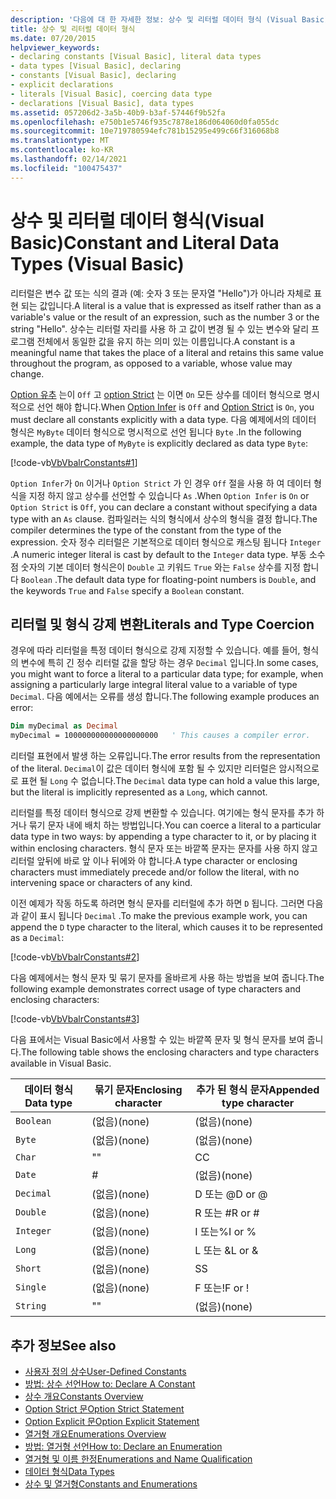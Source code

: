 ```yaml
---
description: '다음에 대 한 자세한 정보: 상수 및 리터럴 데이터 형식 (Visual Basic)'
title: 상수 및 리터럴 데이터 형식
ms.date: 07/20/2015
helpviewer_keywords:
- declaring constants [Visual Basic], literal data types
- data types [Visual Basic], declaring
- constants [Visual Basic], declaring
- explicit declarations
- literals [Visual Basic], coercing data type
- declarations [Visual Basic], data types
ms.assetid: 057206d2-3a5b-40b9-b3af-57446f9b52fa
ms.openlocfilehash: e750b1e5746f935c7878e186d064060d0fa055dc
ms.sourcegitcommit: 10e719780594efc781b15295e499c66f316068b8
ms.translationtype: MT
ms.contentlocale: ko-KR
ms.lasthandoff: 02/14/2021
ms.locfileid: "100475437"
---
```

# <a name="constant-and-literal-data-types-visual-basic"></a><span data-ttu-id="7206c-103">상수 및 리터럴 데이터 형식(Visual Basic)</span><span class="sxs-lookup"><span data-stu-id="7206c-103">Constant and Literal Data Types (Visual Basic)</span></span>

<span data-ttu-id="7206c-104">리터럴은 변수 값 또는 식의 결과 (예: 숫자 3 또는 문자열 "Hello")가 아니라 자체로 표현 되는 값입니다.</span><span class="sxs-lookup"><span data-stu-id="7206c-104">A literal is a value that is expressed as itself rather than as a variable's value or the result of an expression, such as the number 3 or the string "Hello".</span></span> <span data-ttu-id="7206c-105">상수는 리터럴 자리를 사용 하 고 값이 변경 될 수 있는 변수와 달리 프로그램 전체에서 동일한 값을 유지 하는 의미 있는 이름입니다.</span><span class="sxs-lookup"><span data-stu-id="7206c-105">A constant is a meaningful name that takes the place of a literal and retains this same value throughout the program, as opposed to a variable, whose value may change.</span></span>  
  
 <span data-ttu-id="7206c-106">[Option 유추](../../../language-reference/statements/option-infer-statement.md) 는이 `Off` 고 [option Strict](../../../language-reference/statements/option-strict-statement.md) 는 이면 `On` 모든 상수를 데이터 형식으로 명시적으로 선언 해야 합니다.</span><span class="sxs-lookup"><span data-stu-id="7206c-106">When [Option Infer](../../../language-reference/statements/option-infer-statement.md) is `Off` and [Option Strict](../../../language-reference/statements/option-strict-statement.md) is `On`, you must declare all constants explicitly with a data type.</span></span> <span data-ttu-id="7206c-107">다음 예제에서의 데이터 형식은 `MyByte` 데이터 형식으로 명시적으로 선언 됩니다 `Byte` .</span><span class="sxs-lookup"><span data-stu-id="7206c-107">In the following example, the data type of `MyByte` is explicitly declared as data type `Byte`:</span></span>  
  
 [!code-vb[VbVbalrConstants#1](~/samples/snippets/visualbasic/VS_Snippets_VBCSharp/VbVbalrConstants/VB/Class1.vb#1)]  
  
 <span data-ttu-id="7206c-108">`Option Infer`가 `On` 이거나 `Option Strict` 가 인 경우 `Off` 절을 사용 하 여 데이터 형식을 지정 하지 않고 상수를 선언할 수 있습니다 `As` .</span><span class="sxs-lookup"><span data-stu-id="7206c-108">When `Option Infer` is `On` or `Option Strict` is `Off`, you can declare a constant without specifying a data type with an `As` clause.</span></span> <span data-ttu-id="7206c-109">컴파일러는 식의 형식에서 상수의 형식을 결정 합니다.</span><span class="sxs-lookup"><span data-stu-id="7206c-109">The compiler determines the type of the constant from the type of the expression.</span></span> <span data-ttu-id="7206c-110">숫자 정수 리터럴은 기본적으로 데이터 형식으로 캐스팅 됩니다 `Integer` .</span><span class="sxs-lookup"><span data-stu-id="7206c-110">A numeric integer literal is cast by default to the `Integer` data type.</span></span> <span data-ttu-id="7206c-111">부동 소수점 숫자의 기본 데이터 형식은이 `Double` 고 키워드 `True` 와는 `False` 상수를 지정 합니다 `Boolean` .</span><span class="sxs-lookup"><span data-stu-id="7206c-111">The default data type for floating-point numbers is `Double`, and the keywords `True` and `False` specify a `Boolean` constant.</span></span>  
  
## <a name="literals-and-type-coercion"></a><span data-ttu-id="7206c-112">리터럴 및 형식 강제 변환</span><span class="sxs-lookup"><span data-stu-id="7206c-112">Literals and Type Coercion</span></span>  

 <span data-ttu-id="7206c-113">경우에 따라 리터럴을 특정 데이터 형식으로 강제 지정할 수 있습니다. 예를 들어, 형식의 변수에 특히 긴 정수 리터럴 값을 할당 하는 경우 `Decimal` 입니다.</span><span class="sxs-lookup"><span data-stu-id="7206c-113">In some cases, you might want to force a literal to a particular data type; for example, when assigning a particularly large integral literal value to a variable of type `Decimal`.</span></span> <span data-ttu-id="7206c-114">다음 예에서는 오류를 생성 합니다.</span><span class="sxs-lookup"><span data-stu-id="7206c-114">The following example produces an error:</span></span>  
  
```vb  
Dim myDecimal as Decimal  
myDecimal = 100000000000000000000   ' This causes a compiler error.  
```  
  
 <span data-ttu-id="7206c-115">리터럴 표현에서 발생 하는 오류입니다.</span><span class="sxs-lookup"><span data-stu-id="7206c-115">The error results from the representation of the literal.</span></span> <span data-ttu-id="7206c-116">`Decimal`이 값은 데이터 형식에 포함 될 수 있지만 리터럴은 암시적으로로 표현 될 `Long` 수 없습니다.</span><span class="sxs-lookup"><span data-stu-id="7206c-116">The `Decimal` data type can hold a value this large, but the literal is implicitly represented as a `Long`, which cannot.</span></span>  
  
 <span data-ttu-id="7206c-117">리터럴를 특정 데이터 형식으로 강제 변환할 수 있습니다. 여기에는 형식 문자를 추가 하거나 묶기 문자 내에 배치 하는 방법입니다.</span><span class="sxs-lookup"><span data-stu-id="7206c-117">You can coerce a literal to a particular data type in two ways: by appending a type character to it, or by placing it within enclosing characters.</span></span> <span data-ttu-id="7206c-118">형식 문자 또는 바깥쪽 문자는 문자를 사용 하지 않고 리터럴 앞뒤에 바로 앞 이나 뒤에와 야 합니다.</span><span class="sxs-lookup"><span data-stu-id="7206c-118">A type character or enclosing characters must immediately precede and/or follow the literal, with no intervening space or characters of any kind.</span></span>  
  
 <span data-ttu-id="7206c-119">이전 예제가 작동 하도록 하려면 형식 문자를 리터럴에 추가 하면 `D` 됩니다. 그러면 다음과 같이 표시 됩니다 `Decimal` .</span><span class="sxs-lookup"><span data-stu-id="7206c-119">To make the previous example work, you can append the `D` type character to the literal, which causes it to be represented as a `Decimal`:</span></span>  
  
 [!code-vb[VbVbalrConstants#2](~/samples/snippets/visualbasic/VS_Snippets_VBCSharp/VbVbalrConstants/VB/Class1.vb#2)]  
  
 <span data-ttu-id="7206c-120">다음 예제에서는 형식 문자 및 묶기 문자를 올바르게 사용 하는 방법을 보여 줍니다.</span><span class="sxs-lookup"><span data-stu-id="7206c-120">The following example demonstrates correct usage of type characters and enclosing characters:</span></span>  
  
 [!code-vb[VbVbalrConstants#3](~/samples/snippets/visualbasic/VS_Snippets_VBCSharp/VbVbalrConstants/VB/Class1.vb#3)]  
  
 <span data-ttu-id="7206c-121">다음 표에서는 Visual Basic에서 사용할 수 있는 바깥쪽 문자 및 형식 문자를 보여 줍니다.</span><span class="sxs-lookup"><span data-stu-id="7206c-121">The following table shows the enclosing characters and type characters available in Visual Basic.</span></span>  
  
|<span data-ttu-id="7206c-122">데이터 형식</span><span class="sxs-lookup"><span data-stu-id="7206c-122">Data type</span></span>|<span data-ttu-id="7206c-123">묶기 문자</span><span class="sxs-lookup"><span data-stu-id="7206c-123">Enclosing character</span></span>|<span data-ttu-id="7206c-124">추가 된 형식 문자</span><span class="sxs-lookup"><span data-stu-id="7206c-124">Appended type character</span></span>|  
|---|---|---|  
|`Boolean`|<span data-ttu-id="7206c-125">(없음)</span><span class="sxs-lookup"><span data-stu-id="7206c-125">(none)</span></span>|<span data-ttu-id="7206c-126">(없음)</span><span class="sxs-lookup"><span data-stu-id="7206c-126">(none)</span></span>|  
|`Byte`|<span data-ttu-id="7206c-127">(없음)</span><span class="sxs-lookup"><span data-stu-id="7206c-127">(none)</span></span>|<span data-ttu-id="7206c-128">(없음)</span><span class="sxs-lookup"><span data-stu-id="7206c-128">(none)</span></span>|  
|`Char`|<span data-ttu-id="7206c-129">"</span><span class="sxs-lookup"><span data-stu-id="7206c-129">"</span></span>|<span data-ttu-id="7206c-130">C</span><span class="sxs-lookup"><span data-stu-id="7206c-130">C</span></span>|  
|`Date`|#|<span data-ttu-id="7206c-131">(없음)</span><span class="sxs-lookup"><span data-stu-id="7206c-131">(none)</span></span>|  
|`Decimal`|<span data-ttu-id="7206c-132">(없음)</span><span class="sxs-lookup"><span data-stu-id="7206c-132">(none)</span></span>|<span data-ttu-id="7206c-133">D 또는 @</span><span class="sxs-lookup"><span data-stu-id="7206c-133">D or @</span></span>|  
|`Double`|<span data-ttu-id="7206c-134">(없음)</span><span class="sxs-lookup"><span data-stu-id="7206c-134">(none)</span></span>|<span data-ttu-id="7206c-135">R 또는 #</span><span class="sxs-lookup"><span data-stu-id="7206c-135">R or #</span></span>|  
|`Integer`|<span data-ttu-id="7206c-136">(없음)</span><span class="sxs-lookup"><span data-stu-id="7206c-136">(none)</span></span>|<span data-ttu-id="7206c-137">I 또는%</span><span class="sxs-lookup"><span data-stu-id="7206c-137">I or %</span></span>|  
|`Long`|<span data-ttu-id="7206c-138">(없음)</span><span class="sxs-lookup"><span data-stu-id="7206c-138">(none)</span></span>|<span data-ttu-id="7206c-139">L 또는 &</span><span class="sxs-lookup"><span data-stu-id="7206c-139">L or &</span></span>|  
|`Short`|<span data-ttu-id="7206c-140">(없음)</span><span class="sxs-lookup"><span data-stu-id="7206c-140">(none)</span></span>|<span data-ttu-id="7206c-141">S</span><span class="sxs-lookup"><span data-stu-id="7206c-141">S</span></span>|  
|`Single`|<span data-ttu-id="7206c-142">(없음)</span><span class="sxs-lookup"><span data-stu-id="7206c-142">(none)</span></span>|<span data-ttu-id="7206c-143">F 또는!</span><span class="sxs-lookup"><span data-stu-id="7206c-143">F or !</span></span>|  
|`String`|<span data-ttu-id="7206c-144">"</span><span class="sxs-lookup"><span data-stu-id="7206c-144">"</span></span>|<span data-ttu-id="7206c-145">(없음)</span><span class="sxs-lookup"><span data-stu-id="7206c-145">(none)</span></span>|  
  
## <a name="see-also"></a><span data-ttu-id="7206c-146">추가 정보</span><span class="sxs-lookup"><span data-stu-id="7206c-146">See also</span></span>

- [<span data-ttu-id="7206c-147">사용자 정의 상수</span><span class="sxs-lookup"><span data-stu-id="7206c-147">User-Defined Constants</span></span>](user-defined-constants.md)
- [<span data-ttu-id="7206c-148">방법: 상수 선언</span><span class="sxs-lookup"><span data-stu-id="7206c-148">How to: Declare A Constant</span></span>](how-to-declare-a-constant.md)
- [<span data-ttu-id="7206c-149">상수 개요</span><span class="sxs-lookup"><span data-stu-id="7206c-149">Constants Overview</span></span>](constants-overview.md)
- [<span data-ttu-id="7206c-150">Option Strict 문</span><span class="sxs-lookup"><span data-stu-id="7206c-150">Option Strict Statement</span></span>](../../../language-reference/statements/option-strict-statement.md)
- [<span data-ttu-id="7206c-151">Option Explicit 문</span><span class="sxs-lookup"><span data-stu-id="7206c-151">Option Explicit Statement</span></span>](../../../language-reference/statements/option-explicit-statement.md)
- [<span data-ttu-id="7206c-152">열거형 개요</span><span class="sxs-lookup"><span data-stu-id="7206c-152">Enumerations Overview</span></span>](enumerations-overview.md)
- [<span data-ttu-id="7206c-153">방법: 열거형 선언</span><span class="sxs-lookup"><span data-stu-id="7206c-153">How to: Declare an Enumeration</span></span>](how-to-declare-enumerations.md)
- [<span data-ttu-id="7206c-154">열거형 및 이름 한정</span><span class="sxs-lookup"><span data-stu-id="7206c-154">Enumerations and Name Qualification</span></span>](enumerations-and-name-qualification.md)
- [<span data-ttu-id="7206c-155">데이터 형식</span><span class="sxs-lookup"><span data-stu-id="7206c-155">Data Types</span></span>](../../../language-reference/data-types/index.md)
- [<span data-ttu-id="7206c-156">상수 및 열거형</span><span class="sxs-lookup"><span data-stu-id="7206c-156">Constants and Enumerations</span></span>](../../../language-reference/constants-and-enumerations.md)
